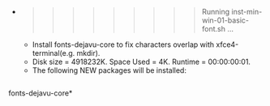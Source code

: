 * >>>>>>>>> Running inst-min-win-01-basic-font.sh ...
  * Install fonts-dejavu-core to fix characters overlap with xfce4-terminal(e.g. mkdir).
  * Disk size = 4918232K. Space Used = 4K. Runtime = 00:00:00:01.
  * The following NEW packages will be installed:
  ```bash
fonts-dejavu-core*
  ```
